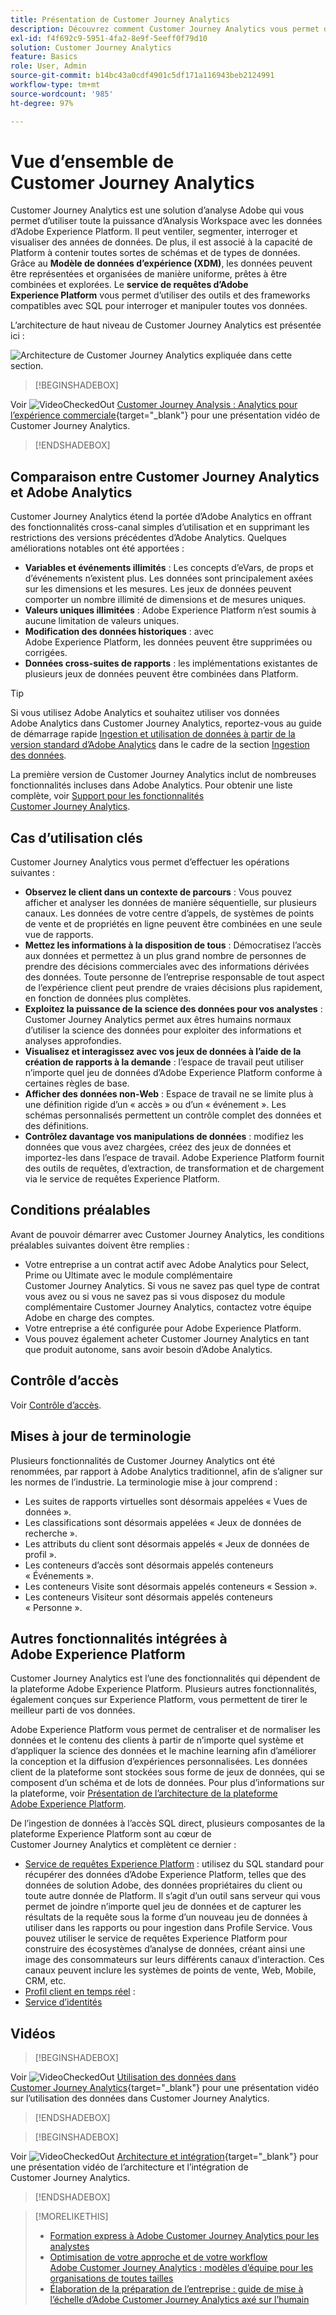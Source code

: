```yaml
---
title: Présentation de Customer Journey Analytics
description: Découvrez comment Customer Journey Analytics vous permet d’utiliser Analysis Workspace avec les données d’Experience Platform.
exl-id: f4f692c9-5951-4fa2-8e9f-5eeff0f79d10
solution: Customer Journey Analytics
feature: Basics
role: User, Admin
source-git-commit: b14bc43a0cdf4901c5df171a116943beb2124991
workflow-type: tm+mt
source-wordcount: '985'
ht-degree: 97%

---
```


# Vue d’ensemble de Customer Journey Analytics

Customer Journey Analytics est une solution d’analyse Adobe qui vous permet d’utiliser toute la puissance d’Analysis Workspace avec les données d’Adobe Experience Platform. Il peut ventiler, segmenter, interroger et visualiser des années de données. De plus, il est associé à la capacité de Platform à contenir toutes sortes de schémas et de types de données. Grâce au **Modèle de données d’expérience (XDM)**, les données peuvent être représentées et organisées de manière uniforme, prêtes à être combinées et explorées. Le **service de requêtes d’Adobe Experience Platform** vous permet d’utiliser des outils et des frameworks compatibles avec SQL pour interroger et manipuler toutes vos données.

L’architecture de haut niveau de Customer Journey Analytics est présentée ici :

![Architecture de Customer Journey Analytics expliquée dans cette section.](assets/cja-architecture.png)


>[!BEGINSHADEBOX]

Voir ![VideoCheckedOut](/help/assets/icons/VideoCheckedOut.svg) [Customer Journey Analysis : Analytics pour l’expérience commerciale](https://video.tv.adobe.com/v/30090/?quality=12&learn=on){target="_blank"} pour une présentation vidéo de Customer Journey Analytics.

>[!ENDSHADEBOX]


## Comparaison entre Customer Journey Analytics et Adobe Analytics

Customer Journey Analytics étend la portée d’Adobe Analytics en offrant des fonctionnalités cross-canal simples d’utilisation et en supprimant les restrictions des versions précédentes d’Adobe Analytics. Quelques améliorations notables ont été apportées :

* **Variables et événements illimités** : Les concepts d’eVars, de props et d’événements n’existent plus. Les données sont principalement axées sur les dimensions et les mesures. Les jeux de données peuvent comporter un nombre illimité de dimensions et de mesures uniques.
* **Valeurs uniques illimitées** : Adobe Experience Platform nʼest soumis à aucune limitation de valeurs uniques.
* **Modification des données historiques** : avec Adobe Experience Platform, les données peuvent être supprimées ou corrigées.
* **Données cross-suites de rapports** : les implémentations existantes de plusieurs jeux de données peuvent être combinées dans Platform.

>[!TIP]
>
>Si vous utilisez Adobe Analytics et souhaitez utiliser vos données Adobe Analytics dans Customer Journey Analytics, reportez-vous au guide de démarrage rapide [Ingestion et utilisation de données à partir de la version standard d’Adobe Analytics](../data-ingestion/analytics.md) dans le cadre de la section [Ingestion des données](../data-ingestion/data-ingestion.md).

La première version de Customer Journey Analytics inclut de nombreuses fonctionnalités incluses dans Adobe Analytics. Pour obtenir une liste complète, voir [Support pour les fonctionnalités Customer Journey Analytics](/help/getting-started/aa-vs-cja/cja-aa.md).

## Cas d’utilisation clés

Customer Journey Analytics vous permet d’effectuer les opérations suivantes :

* **Observez le client dans un contexte de parcours** : Vous pouvez afficher et analyser les données de manière séquentielle, sur plusieurs canaux. Les données de votre centre d’appels, de systèmes de points de vente et de propriétés en ligne peuvent être combinées en une seule vue de rapports.
* **Mettez les informations à la disposition de tous** : Démocratisez l’accès aux données et permettez à un plus grand nombre de personnes de prendre des décisions commerciales avec des informations dérivées des données. Toute personne de l’entreprise responsable de tout aspect de l’expérience client peut prendre de vraies décisions plus rapidement, en fonction de données plus complètes.
* **Exploitez la puissance de la science des données pour vos analystes** : Customer Journey Analytics permet aux êtres humains normaux d’utiliser la science des données pour exploiter des informations et analyses approfondies.
* **Visualisez et interagissez avec vos jeux de données à l’aide de la création de rapports à la demande** : l’espace de travail peut utiliser n’importe quel jeu de données d’Adobe Experience Platform conforme à certaines règles de base.
* **Afficher des données non-Web** : Espace de travail ne se limite plus à une définition rigide d’un « accès » ou d’un « événement ». Les schémas personnalisés permettent un contrôle complet des données et des définitions.
* **Contrôlez davantage vos manipulations de données** : modifiez les données que vous avez chargées, créez des jeux de données et importez-les dans l’espace de travail. Adobe Experience Platform fournit des outils de requêtes, d’extraction, de transformation et de chargement via le service de requêtes Experience Platform.

## Conditions préalables

Avant de pouvoir démarrer avec Customer Journey Analytics, les conditions préalables suivantes doivent être remplies :

* Votre entreprise a un contrat actif avec Adobe Analytics pour Select, Prime ou Ultimate avec le module complémentaire Customer Journey Analytics. Si vous ne savez pas quel type de contrat vous avez ou si vous ne savez pas si vous disposez du module complémentaire Customer Journey Analytics, contactez votre équipe Adobe en charge des comptes.
* Votre entreprise a été configurée pour Adobe Experience Platform.
* Vous pouvez également acheter Customer Journey Analytics en tant que produit autonome, sans avoir besoin d’Adobe Analytics.

## Contrôle d’accès

Voir [Contrôle d’accès](/help/technotes/access-control.md).

## Mises à jour de terminologie

Plusieurs fonctionnalités de Customer Journey Analytics ont été renommées, par rapport à Adobe Analytics traditionnel, afin de s’aligner sur les normes de l’industrie. La terminologie mise à jour comprend :

* Les suites de rapports virtuelles sont désormais appelées « Vues de données ».
* Les classifications sont désormais appelées « Jeux de données de recherche ».
* Les attributs du client sont désormais appelés « Jeux de données de profil ».
* Les conteneurs d’accès sont désormais appelés conteneurs « Événements ».
* Les conteneurs Visite sont désormais appelés conteneurs « Session ».
* Les conteneurs Visiteur sont désormais appelés conteneurs « Personne ».

## Autres fonctionnalités intégrées à Adobe Experience Platform

Customer Journey Analytics est l’une des fonctionnalités qui dépendent de la plateforme Adobe Experience Platform. Plusieurs autres fonctionnalités, également conçues sur Experience Platform, vous permettent de tirer le meilleur parti de vos données.

Adobe Experience Platform vous permet de centraliser et de normaliser les données et le contenu des clients à partir de n’importe quel système et d’appliquer la science des données et le machine learning afin d’améliorer la conception et la diffusion d’expériences personnalisées. Les données client de la plateforme sont stockées sous forme de jeux de données, qui se composent d’un schéma et de lots de données. Pour plus d’informations sur la plateforme, voir [Présentation de l’architecture de la plateforme Adobe Experience Platform](https://experienceleague.adobe.com/docs/platform-learn/tutorials/intro-to-platform/basic-architecture.html?lang=fr).

De l’ingestion de données à l’accès SQL direct, plusieurs composantes de la plateforme Experience Platform sont au cœur de Customer Journey Analytics et complètent ce dernier :

* [Service de requêtes Experience Platform](https://experienceleague.adobe.com/docs/experience-platform/query/home.html?lang=fr) : utilisez du SQL standard pour récupérer des données d’Adobe Experience Platform, telles que des données de solution Adobe, des données propriétaires du client ou toute autre donnée de Platform. Il s’agit d’un outil sans serveur qui vous permet de joindre n’importe quel jeu de données et de capturer les résultats de la requête sous la forme d’un nouveau jeu de données à utiliser dans les rapports ou pour ingestion dans Profile Service. Vous pouvez utiliser le service de requêtes Experience Platform pour construire des écosystèmes d’analyse de données, créant ainsi une image des consommateurs sur leurs différents canaux d’interaction. Ces canaux peuvent inclure les systèmes de points de vente, Web, Mobile, CRM, etc.
* [Profil client en temps réel](https://experienceleague.adobe.com/docs/experience-platform/profile/home.html) :
* [Service d’identités](https://experienceleague.adobe.com/docs/experience-platform/identity/home.html?lang=fr)

## Vidéos

>[!BEGINSHADEBOX]

Voir ![VideoCheckedOut](/help/assets/icons/VideoCheckedOut.svg) [Utilisation des données dans Customer Journey Analytics](https://video.tv.adobe.com/v/32112/?quality=12&learn=on){target="_blank"} pour une présentation vidéo sur l’utilisation des données dans Customer Journey Analytics.

>[!ENDSHADEBOX]

>[!BEGINSHADEBOX]

Voir ![VideoCheckedOut](/help/assets/icons/VideoCheckedOut.svg) [Architecture et intégration](https://video.tv.adobe.com/v/32483/?quality=12&learn=on){target="_blank"} pour une présentation vidéo de l’architecture et l’intégration de Customer Journey Analytics.

>[!ENDSHADEBOX]

>[!MORELIKETHIS]
>
>* [Formation express à Adobe Customer Journey Analytics pour les analystes](https://experienceleaguecommunities.adobe.com/t5/adobe-analytics-blogs/adobe-customer-journey-analytics-crash-course-for-analysts/ba-p/719261)
>* [Optimisation de votre approche et de votre workflow Adobe Customer Journey Analytics : modèles d’équipe pour les organisations de toutes tailles](https://experienceleaguecommunities.adobe.com/t5/adobe-analytics-blogs/optimizing-your-mindset-and-adobe-customer-journey-analytics/ba-p/721456)
>* [Élaboration de la préparation de l’entreprise : guide de mise à l’échelle d’Adobe Customer Journey Analytics axé sur l’humain](https://experienceleaguecommunities.adobe.com/t5/adobe-analytics-blogs/building-organizational-readiness-a-people-first-guide-to/ba-p/723273)
